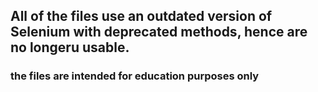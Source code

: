 ## All of the files use an outdated version of Selenium with deprecated methods, hence are no longeru usable.
### the files are intended for education purposes only
